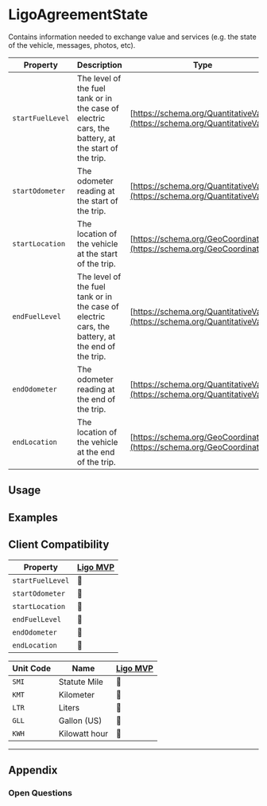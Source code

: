 # LigoAgreementState
Contains information needed to exchange value and services (e.g. the state of the vehicle, messages, photos, etc).

| Property         | Description                                                                                        | Type                                                                         |
| ---------------- | -------------------------------------------------------------------------------------------------- | ---------------------------------------------------------------------------- |
| `startFuelLevel` | The level of the fuel tank or in the case of electric cars, the battery, at the start of the trip. | [https://schema.org/QuantitativeValue](https://schema.org/QuantitativeValue) |
| `startOdometer`  | The odometer reading at the start of the trip.                                                     | [https://schema.org/QuantitativeValue](https://schema.org/QuantitativeValue) |
| `startLocation`  | The location of the vehicle at the start of the trip.                                              | [https://schema.org/GeoCoordinates](https://schema.org/GeoCoordinates)       |
| `endFuelLevel` | The level of the fuel tank or in the case of electric cars, the battery, at the end of the trip. | [https://schema.org/QuantitativeValue](https://schema.org/QuantitativeValue) |
| `endOdometer`  | The odometer reading at the end of the trip.                                                     | [https://schema.org/QuantitativeValue](https://schema.org/QuantitativeValue) |
| `endLocation`  | The location of the vehicle at the end of the trip.                                              | [https://schema.org/GeoCoordinates](https://schema.org/GeoCoordinates)       |

## Usage

## Examples

## Client Compatibility
| Property         | [Ligo MVP](../Clients/Ligo%20MVP) |
| ---------------- | --------------------------------- |
| `startFuelLevel` | 🚧                                |
| `startOdometer`  | 🚧                                |
| `startLocation`  | 🚧                                |
| `endFuelLevel`   | 🚧                                |
| `endOdometer`    | 🚧                                |
| `endLocation`    | 🚧                                |

| Unit Code | Name          | [Ligo MVP](../Clients/Ligo%20MVP) |
| --------- | ------------- | --------------------------------- |
| `SMI`     | Statute Mile  | 🚧                                |
| `KMT`     | Kilometer     | 🚧                                |
| `LTR`     | Liters        | 🚧                                |
| `GLL`     | Gallon (US)   | 🚧                                |
| `KWH`     | Kilowatt hour | 🚧                                |

---
## Appendix
### Open Questions